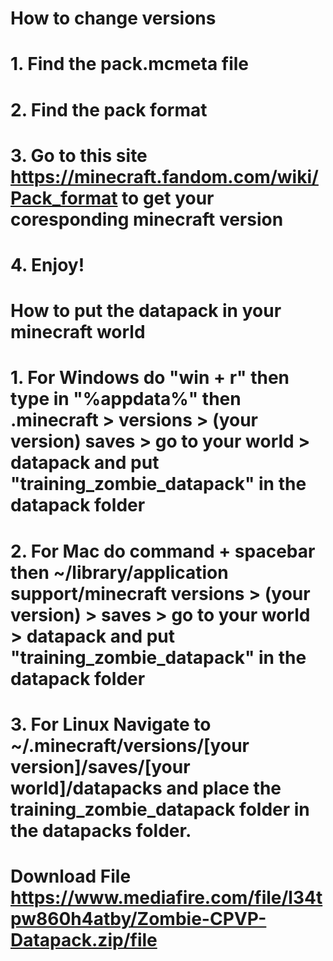 # How to change versions
#
# 1. Find the pack.mcmeta file
#
# 2. Find the pack format
#
# 3. Go to this site https://minecraft.fandom.com/wiki/Pack_format to get your coresponding minecraft version
#
# 4. Enjoy!
#
#
#
# How to put the datapack in your minecraft world
#
# 1. For Windows do "win + r" then type in "%appdata%" then .minecraft > versions > (your version) saves > go to your world > datapack and put "training_zombie_datapack" in the datapack folder
#
# 2. For Mac do command + spacebar then ~/library/application support/minecraft versions > (your version) > saves > go to your world > datapack and put "training_zombie_datapack" in the datapack folder
#
# 3. For Linux Navigate to ~/.minecraft/versions/[your version]/saves/[your world]/datapacks and place the training_zombie_datapack folder in the datapacks folder.
#
#
#
# Download File https://www.mediafire.com/file/l34tpw860h4atby/Zombie-CPVP-Datapack.zip/file
